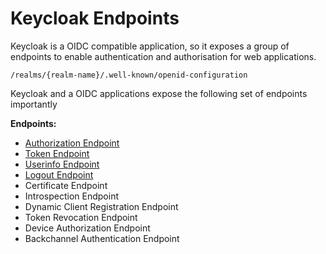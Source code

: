 # Keycloak Endpoints

Keycloak is a OIDC compatible application, so it exposes a group of endpoints to enable authentication and authorisation for web applications.

`/realms/{realm-name}/.well-known/openid-configuration`

Keycloak and a OIDC applications expose the following set of endpoints importantly

__Endpoints:__

- [Authorization Endpoint](/docs/keycloak_endpoints/API_Authorization_Endpoint.md)
- [Token Endpoint](/docs/keycloak_endpoints/API_Token_Endpoint.md)
- [Userinfo Endpoint](/docs/keycloak_endpoints/API_Userinfo_Endpoint.md)
- [Logout Endpoint](/docs/keycloak_endpoints/API_Logout_Endpoint.md)
- Certificate Endpoint
- Introspection Endpoint
- Dynamic Client Registration Endpoint
- Token Revocation Endpoint
- Device Authorization Endpoint
- Backchannel Authentication Endpoint
